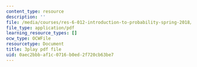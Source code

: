 ```yaml
---
content_type: resource
description: ''
file: /media/courses/res-6-012-introduction-to-probability-spring-2018/0aec2bbbaf1c0716b0ed2f720cb63be7_k9f0N3ADvdM.pdf
file_type: application/pdf
learning_resource_types: []
ocw_type: OCWFile
resourcetype: Document
title: 3play pdf file
uid: 0aec2bbb-af1c-0716-b0ed-2f720cb63be7
---
```

